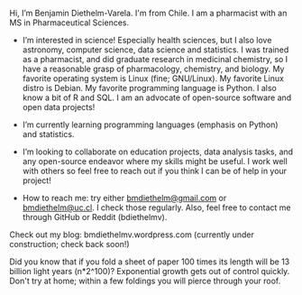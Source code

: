 Hi, I’m Benjamin Diethelm-Varela. I'm from Chile. I am a pharmacist with an MS in Pharmaceutical Sciences.

- I’m interested in science! Especially health sciences, but I also love astronomy, computer science, data science and statistics.
I was trained as a pharmacist, and did graduate research in medicinal chemistry, so I have a reasonable grasp of pharmacology, chemistry, and biology.
My favorite operating system is Linux (fine; GNU/Linux). My favorite Linux distro is Debian. My favorite programming language is Python. 
I also know a bit of R and SQL.
I am an advocate of open-source software and open data projects!

- I’m currently learning programming languages (emphasis on Python) and statistics.

- I’m looking to collaborate on education projects, data analysis tasks, and any open-source endeavor where my skills might be useful. I work well
with others so feel free to reach out if you think I can be of help in your project!

- How to reach me: try either bmdiethelm@gmail.com or bmdiethelm@uc.cl. I check those regularly. Also, feel free to contact me through GitHub or Reddit
(bdiethelmv).

Check out my blog: bmdiethelmv.wordpress.com (currently under construction; check back soon!)

Did you know that if you fold a sheet of paper 100 times its length will be 13 billion light years (n*2^100)? Exponential growth gets out of control quickly.
Don't try at home; within a few foldings you will pierce through your roof.

<!---
bdiethelmv/bdiethelmv is a ✨ special ✨ repository because its `README.md` (this file) appears on your GitHub profile.
You can click the Preview link to take a look at your changes.
--->
